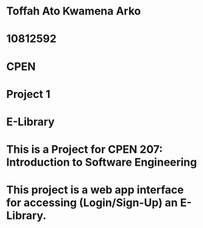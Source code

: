 # Toffah Ato Kwamena Arko
# 10812592
# CPEN
# Project 1
# E-Library
# This is a Project for CPEN 207: Introduction to Software Engineering
# This project is a web app interface for accessing (Login/Sign-Up) an E-Library.
